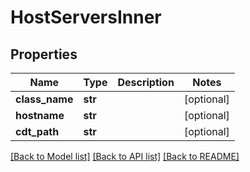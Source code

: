 # HostServersInner


## Properties
Name | Type | Description | Notes
------------ | ------------- | ------------- | -------------
**class_name** | **str** |  | [optional] 
**hostname** | **str** |  | [optional] 
**cdt_path** | **str** |  | [optional] 

[[Back to Model list]](../README.md#documentation-for-models) [[Back to API list]](../README.md#documentation-for-api-endpoints) [[Back to README]](../README.md)


